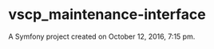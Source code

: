 vscp_maintenance-interface
==========================

A Symfony project created on October 12, 2016, 7:15 pm.
